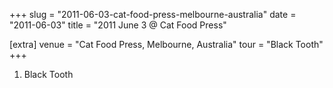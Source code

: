 +++
slug = "2011-06-03-cat-food-press-melbourne-australia"
date = "2011-06-03"
title = "2011 June 3 @ Cat Food Press"

[extra]
venue = "Cat Food Press, Melbourne, Australia"
tour = "Black Tooth"
+++


 1. Black Tooth


